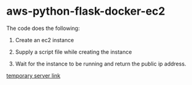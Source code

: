 # aws-python-flask-docker-ec2

The code does the following: 

1. Create an ec2 instance

2. Supply a script file while creating the instance

3. Wait for the instance to be running and return the public ip address.

[ temporary server link ](http://3.83.132.189:5000/)
